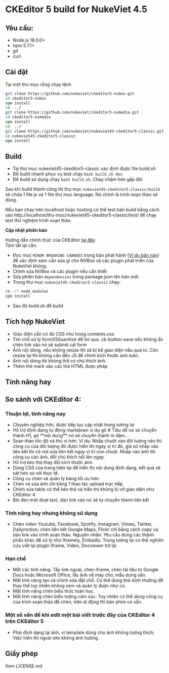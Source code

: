 # CKEditor 5 build for NukeViet 4.5

## Yêu cầu:

- Node.js 18.0.0+
- npm 5.7.1+
- git
- curl

## Cài đặt

Tại một thư mục rỗng chạy lệnh

```bash
git clone https://github.com/nukeviet/ckeditor5-nvbox.git
cd ckeditor5-nvbox
npm install
cd  ../
git clone https://github.com/nukeviet/ckeditor5-nvmedia.git
cd ckeditor5-nvmedia
npm install
cd  ../
git clone https://github.com/nukeviet/nukeviet45-ckeditor5-classic.git
cd nukeviet45-ckeditor5-classic
npm install
```

## Build

- Tại thư mục nukeviet45-ckeditor5-classic xác định được file build.sh
- Để build nhanh phục vụ test chạy `bash build.sh dev`
- Để build sử dụng chạy `bash build.sh`. Chạy chậm hơn gấp đôi

Sau khi build thành công thì thư mục `nukeviet45-ckeditor5-classic/build` sẽ chứa 1 file js và 1 file thư mục language. Nó chính là trình soạn thảo sẽ dùng.

Nếu bạn chạy trên localhost hoặc hosting có thể test bản build bằng cách vào http://localhost/thu-muc/nukeviet45-ckeditor5-classic/test/ để chạy test thử nghiệm trình soạn thảo.

**Cập nhật phiên bản**

Hướng dẫn chính thức của CKEditor [tại đây](https://ckeditor.com/docs/ckeditor5/latest/updating/guides/updating-ckeditor-5.html)   
Tóm tắt lại cần:

- Đọc mục `MINOR BREAKING CHANGES` trong bản phát hành ([Ví dụ bản này](https://github.com/ckeditor/ckeditor5/releases/tag/v41.1.0)) để xác định xem cần sửa gì cho NVBox và các plugin phát triển của NukeViet không.
- Chỉnh sửa NVBox và các plugin nếu cần thiết
- Sửa phiên bản `dependencies` trong package.json lên bản mới.
- Trong thư mục `nukeviet45-ckeditor5-classic` chạy: 

```bash
rm -rf node_modules
npm install
```

- Sau đó build.sh để build

## Tích hợp NukeViet

- Giao diện cần có đủ CSS như trong contents.css
- Tìm chỗ xử lý formXSSsanitize để bỏ qua .ck-button-save nếu không ấn chèn link vào nó sẽ submit cái form
- Ảnh nội dòng, nếu không resize thì sẽ bị bể giao diện nếu quá to. Còn resize lại thì không cần đến JS để chỉnh kích thước ảnh luôn.
- Ảnh nội dòng thì không thể có chú thích ảnh.
- Thêm thẻ mark vào các thẻ HTML được phép

## Tính năng hay

## So sánh với CKEditor 4:

### Thuận lợi, tính năng nay

- Chuyên nghiệp hơn, được tiếp tục cập nhật trong tương lai
- Hỗ trợ định dạng tự động markdown ví dụ gõ # Tiêu đề nó sẽ chuyển thành H1, gõ \*\*nội dung\*\* nó sẽ chuyển thành in đậm...
- Soạn thảo tốc độ và thú vị hơn. Ví dụ: Nhấp chuột vào đối tượng nào thì công cụ của đối tượng đó được hiển thị ngay vị trí đó, giả sử nhấp vào liên kết thì có nút sửa liên kết ngay vị trí con chuột. Nhấp vào ảnh thì công cụ căn ảnh, đổi chú thích nổi lên ngay.
- Hỗ trợ kéo thả thay đổi kích thước ảnh.
- Dùng CSS của trang hiện tại để hiển thị nội dung định dạng, kết quả sẽ sát hơn so với thực tế.
- Công cụ chèn và quản lý bảng tối ưu hơn.
- Chèn và sửa ảnh chỉ bằng 1 thao tác upload trực tiếp.
- Chỉnh sửa table có thể kéo thả và hiển thị không bị vỡ giao diện như CKEditor 4
- Bôi đen một đoạt text, dán link vào nó sẽ tự chuyển thành liên kết

### Tính năng hay nhưng không sử dụng

- Chèn video Youtube, Facebook, Spotify, Instagram, Vimeo, Twitter, Dailymotion; chèn liên kết Google Maps, Flickr chỉ bằng cách copy và dán link vào trình soạn thảo. Nguyên nhân: Yêu cầu dùng các thành phần khác để xử lý như Iframely, Embedly. Trong tương lai có thể nghiên cứu viết lại plugin Iframe, Video, Docviewer trở lại

### Hạn chế

- Mất các tính năng: Tẩy link ngoài, chèn iframe, chèn tài liệu từ Google Docs hoặc Microsoft Office, lấy ảnh về máy chủ, mẫu dựng sẵn.
- Mất tính năng tạo và chỉnh sửa đặt chỗ. Có thể dùng link bình thường để thay thế tuy nhiên không xem và quản lý được như cũ.
- Mất tính năng chèn biểu thức toán học.
- Mất tính năng chèn biểu tượng cảm xúc. Tuy nhiên có thể dùng công cụ của trình soạn thảo để chèn, trên di động thì bàn phím có sẵn.

### Một số vấn đề khi edit một bài viết trước đây của CKEditor 4 trên CKEditor 5

- Phải định dạng lại ảnh, vì template dùng cho ảnh không tương thích. Việc hiển thị ngoài site không ảnh hưởng.

## Giấy phép

Xem LICENSE.md
